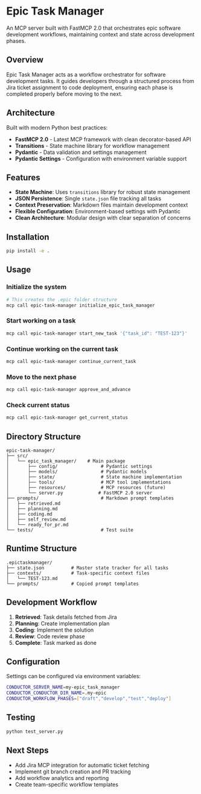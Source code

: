 # Epic Task Manager

An MCP server built with FastMCP 2.0 that orchestrates epic software development workflows, maintaining context and state across development phases.

## Overview

Epic Task Manager acts as a workflow orchestrator for software development tasks. It guides developers through a structured process from Jira ticket assignment to code deployment, ensuring each phase is completed properly before moving to the next.

## Architecture

Built with modern Python best practices:
- **FastMCP 2.0** - Latest MCP framework with clean decorator-based API
- **Transitions** - State machine library for workflow management
- **Pydantic** - Data validation and settings management
- **Pydantic Settings** - Configuration with environment variable support

## Features

- **State Machine**: Uses `transitions` library for robust state management
- **JSON Persistence**: Single `state.json` file tracking all tasks
- **Context Preservation**: Markdown files maintain development context
- **Flexible Configuration**: Environment-based settings with Pydantic
- **Clean Architecture**: Modular design with clear separation of concerns

## Installation

```bash
pip install -e .
```

## Usage

### Initialize the system
```bash
# This creates the .epic folder structure
mcp call epic-task-manager initialize_epic_task_manager
```

### Start working on a task
```bash
mcp call epic-task-manager start_new_task '{"task_id": "TEST-123"}'
```

### Continue working on the current task
```bash
mcp call epic-task-manager continue_current_task
```

### Move to the next phase
```bash
mcp call epic-task-manager approve_and_advance
```

### Check current status
```bash
mcp call epic-task-manager get_current_status
```

## Directory Structure

```
epic-task-manager/
├── src/
│   └── epic_task_manager/    # Main package
│       ├── config/                # Pydantic settings
│       ├── models/                # Pydantic models
│       ├── state/                 # State machine implementation
│       ├── tools/                 # MCP tool implementations
│       ├── resources/             # MCP resources (future)
│       └── server.py             # FastMCP 2.0 server
├── prompts/                       # Markdown prompt templates
│   ├── retrieved.md
│   ├── planning.md
│   ├── coding.md
│   ├── self_review.md
│   └── ready_for_pr.md
└── tests/                         # Test suite
```

## Runtime Structure

```
.epictaskmanager/
├── state.json          # Master state tracker for all tasks
├── contexts/           # Task-specific context files
│   └── TEST-123.md
└── prompts/            # Copied prompt templates
```

## Development Workflow

1. **Retrieved**: Task details fetched from Jira
2. **Planning**: Create implementation plan
3. **Coding**: Implement the solution
4. **Review**: Code review phase
5. **Complete**: Task marked as done

## Configuration

Settings can be configured via environment variables:

```bash
CONDUCTOR_SERVER_NAME=my-epic_task_manager
CONDUCTOR_CONDUCTOR_DIR_NAME=.my-epic
CONDUCTOR_WORKFLOW_PHASES=["draft","develop","test","deploy"]
```

## Testing

```bash
python test_server.py
```

## Next Steps

- Add Jira MCP integration for automatic ticket fetching
- Implement git branch creation and PR tracking
- Add workflow analytics and reporting
- Create team-specific workflow templates
